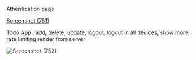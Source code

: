 Athentication page

[Screenshot (751)](https://github.com/kajal-1999-cloud/Todo_backend/assets/130256390/e52f510a-aeea-4de1-8b81-0469372fe4ad)

Todo App : add, delete, update, logout,  logout in all devices, show more, rate limiting render from server 

![Screenshot (752)](https://github.com/kajal-1999-cloud/Todo_backend/assets/130256390/cb72555d-9c5d-48b7-81a9-84acc9f780a4)
